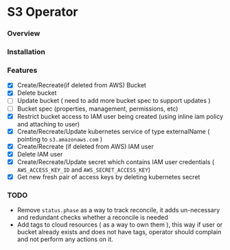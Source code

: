 # S3 Operator

### Overview
### Installation


### Features
- [x] Create/Recreate(if deleted from AWS) Bucket
- [x] Delete bucket
- [ ] Update bucket ( need to add more bucket spec to support updates )
- [ ] Bucket spec (properties, management, permissions, etc)
- [x] Restrict bucket access to IAM user being created (using inline iam policy and attaching to user)
- [x] Create/Recreate/Update kubernetes service of type externalName ( pointing to `s3.amazonaws.com` )
- [x] Create/Recreate (if deleted from AWS) IAM user
- [x] Delete IAM user 
- [x] Create/Recreate/Update secret which contains IAM user credentials ( `AWS_ACCESS_KEY_ID` and `AWS_SECRET_ACCESS_KEY`)
- [x] Get new fresh pair of access keys by deleting kubernetes secret

### TODO
- Remove `status.phase` as a way to track reconcile, it adds un-necessary and redundant checks whether a reconcile is needed
- Add tags to cloud resources ( as a way to own them ), this way if user or bucket already exists and does not have tags, operator should complain and not perform any actions on it.
